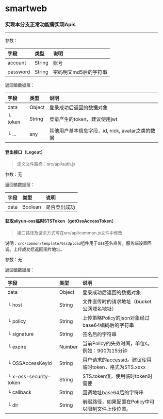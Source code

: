 # smartweb

### 实现本分支正常功能需实现Apis
---


参数：

| 字段     | 类型   | 说明                  |
| :------- | :----- | :-------------------- |
| account  | String | 账号                  |
| password | String | 密码明文md5后的字符串 |

返回值数据层：

| 字段    | 类型   | 说明                                             |
| :------ | :----- | :----------------------------------------------- |
| data    | Object | 登录成功后返回的数据对象                         |
| └ token | String | 登录产生的token，建议使用jwt                     |
| └ ...   | any    | 其他用户基本信息字段，id, nick, avatar之类的数据 |

#### 登出接口（Logout）

> 定义文件路径：src/api/auth.js

参数：无

返回值数据层：

| 字段 | 类型    | 说明         |
| :--- | :------ | :----------- |
| data | Boolean | 是否登出成功 |

#### 获取aliyun-oss临时STSToken（getOssAccessToken）

> 接口路径及请求方式可在src/api/common.js文件中修改

说明：`src/common/template/OssUpload`组件用于oss签名直传，服务端设置回调。上传成功后返回图片地址。

参数：无

返回值数据层：

| 字段                   | 类型   | 说明                                                  |
| :--------------------- | :----- | :---------------------------------------------------- |
| data                   | Object | 登录成功后返回的数据对象                              |
| └ host                 | String | 文件直传时的请求地址（bucket公网域名地址）            |
| └ policy               | String | 上传策略Policy的json对象经过base64编码后的字符串      |
| └ signature            | String | 签名后的字符串                                        |
| └ expire               | Number | 当前Policy的失效时间，单位s。例如：900为15分钟        |
| └ OSSAccessKeyId       | String | 用户请求的accessid。建议使用临时token，格式为STS.xxxx |
| └ x-oss-security-token | String | STS.token值，使用临时token时需要                      |
| └ callback             | String | 回调地址base64后的字符串                              |
| └ dir                  | String | 前缀路径，如果配置在Policy中可以限制文件上传位置。    |